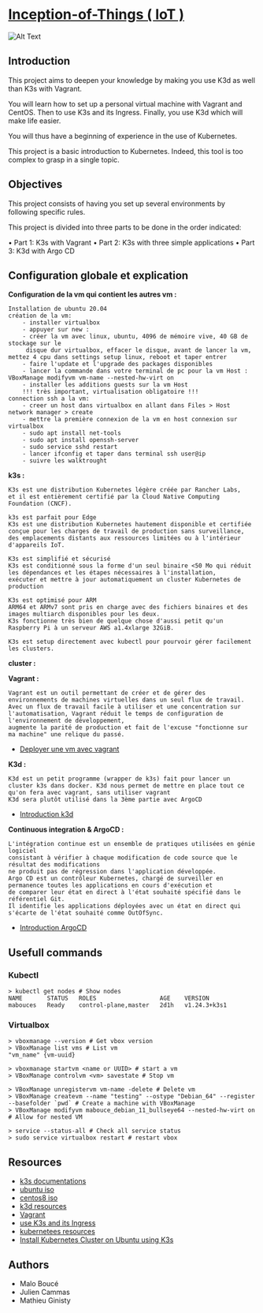 # [Inception-of-Things ( IoT )](https://github.com/Sithi5/Inception-of-Things)

![Alt Text](https://media0.giphy.com/media/RbDKaczqWovIugyJmW/giphy.gif?cid=ecf05e47jeai94q7sisc00k28y5ox70myo9lqzd9crkvweh5&rid=giphy.gif&ct=g)

## Introduction

This project aims to deepen your knowledge by making you use K3d as well
than K3s with Vagrant.

You will learn how to set up a personal virtual machine with Vagrant
and CentOS. Then to use K3s and its Ingress. Finally, you use K3d which
will make life easier.

You will thus have a beginning of experience in the use of Kubernetes.

This project is a basic introduction to Kubernetes. Indeed, this
tool is too complex to grasp in a single topic.

## Objectives

This project consists of having you set up several environments by following
specific rules.

This project is divided into three parts to be done in the order indicated:

• Part 1: K3s with Vagrant
• Part 2: K3s with three simple applications
• Part 3: K3d with Argo CD

## Configuration globale et explication

**Configuration de la vm qui contient les autres vm :**

    Installation de ubuntu 20.04
    création de la vm:
        - installer virtualbox
        - appuyer sur new :
        - créer la vm avec linux, ubuntu, 4096 de mémoire vive, 40 GB de stockage sur le
         disque dur virtualbox, effacer le disque, avant de lancer la vm, mettez 4 cpu dans settings setup linux, reboot et taper entrer
        - faire l'update et l'upgrade des packages disponibles
        - lancer la commande dans votre terminal de pc pour la vm Host : VBoxManage modifyvm vm-name --nested-hw-virt on
        - installer les additions guests sur la vm Host
        !!! très important, virtualisation obligatoire !!!
    connection ssh a la vm:
        - creer un host dans virtualbox en allant dans Files > Host network manager > create
        - mettre la première connexion de la vm en host connexion sur virtualbox
        - sudo apt install net-tools
        - sudo apt install openssh-server
        - sudo service sshd restart
        - lancer ifconfig et taper dans terminal ssh user@ip
        - suivre les walktrought

**k3s :**

    K3s est une distribution Kubernetes légère créée par Rancher Labs,
    et il est entièrement certifié par la Cloud Native Computing Foundation (CNCF).

    k3s est parfait pour Edge
    K3s est une distribution Kubernetes hautement disponible et certifiée conçue pour les charges de travail de production sans surveillance,
    des emplacements distants aux ressources limitées ou à l'intérieur d'appareils IoT.

    K3s est simplifié et sécurisé
    K3s est conditionné sous la forme d'un seul binaire <50 Mo qui réduit les dépendances et les étapes nécessaires à l'installation,
    exécuter et mettre à jour automatiquement un cluster Kubernetes de production

    K3s est optimisé pour ARM
    ARM64 et ARMv7 sont pris en charge avec des fichiers binaires et des images multiarch disponibles pour les deux.
    K3s fonctionne très bien de quelque chose d'aussi petit qu'un Raspberry Pi à un serveur AWS a1.4xlarge 32GiB.

    K3s est setup directement avec kubectl pour pourvoir gérer facilement les clusters.

**cluster :**


**Vagrant :**

    Vagrant est un outil permettant de créer et de gérer des environnements de machines virtuelles dans un seul flux de travail.
    Avec un flux de travail facile à utiliser et une concentration sur l'automatisation, Vagrant réduit le temps de configuration de l'environnement de développement,
    augmente la parité de production et fait de l'excuse "fonctionne sur ma machine" une relique du passé.

- [Deployer une vm avec vagrant](https://learn.hashicorp.com/tutorials/vagrant/getting-started-index?in=vagrant/getting-started)

**K3d :**

    K3d est un petit programme (wrapper de k3s) fait pour lancer un cluster k3s dans docker. K3d nous permet de mettre en place tout ce qu'on fera avec vagrant, sans utiliser vagrant
    K3d sera plutôt utilisé dans la 3ème partie avec ArgoCD

- [Introduction k3d](https://www.suse.com/c/rancher_blog/introduction-to-k3d-run-k3s-in-docker/)

**Continuous integration & ArgoCD :**

    L'intégration continue est un ensemble de pratiques utilisées en génie logiciel
    consistant à vérifier à chaque modification de code source que le résultat des modifications
    ne produit pas de régression dans l'application développée.
    Argo CD est un contrôleur Kubernetes, chargé de surveiller en permanence toutes les applications en cours d'exécution et
    de comparer leur état en direct à l'état souhaité spécifié dans le référentiel Git.
    Il identifie les applications déployées avec un état en direct qui s'écarte de l'état souhaité comme OutOfSync.

- [Introduction ArgoCD](https://codefresh.io/learn/argo-cd/#:~:text=Argo%20CD%20is%20a%20Kubernetes%20controller%2C%20responsible%20for%20continuously%20monitoring,the%20desired%20state%20as%20OutOfSync.)

## Usefull commands

### Kubectl

```
> kubectl get nodes # Show nodes
NAME       STATUS   ROLES                  AGE    VERSION
mabouces   Ready    control-plane,master   2d1h   v1.24.3+k3s1
```

### Virtualbox

```
> vboxmanage --version # Get vbox version
> VBoxManage list vms # List vm
"vm_name" {vm-uuid}

> vboxmanage startvm <name or UUID> # start a vm
> VBoxManage controlvm <vm> savestate # Stop vm

> VBoxManage unregistervm vm-name -delete # Delete vm
> VBoxManage createvm --name "testing" --ostype "Debian_64" --register --basefolder `pwd` # Create a machine with VBoxManage
> VBoxManage modifyvm mabouce_debian_11_bullseye64 --nested-hw-virt on # Allow for nested VM

> service --status-all # Check all service status
> sudo service virtualbox restart # restart vbox
```


## Resources
- [k3s documentations](https://blog.filador.fr/a-la-decouverte-de-k3s/#:~:text=Fonctionnement&text=Cela%20va%20d%C3%A9marrer%20le%20master,%2Fserver%2Fnode%2Dtoken%20.&text=Et%20votre%20cluster%20K3S%20est%20op%C3%A9rationnel.)
- [ubuntu iso](https://releases.ubuntu.com/20.04/)
- [centos8 iso](https://releases.centos.org/download/)
- [k3d resources](https://k3d.io/v5.4.4/)
- [Vagrant](https://www.vagrantup.com/)
- [use K3s and its Ingress](https://kubernetes.io/docs/concepts/services-networking/ingress/)
- [kubernetees resources](https://kubernetes.io/)
- [Install Kubernetes Cluster on Ubuntu using K3s](https://computingforgeeks.com/install-kubernetes-on-ubuntu-using-k3s/)

## Authors

- Malo Boucé
- Julien Cammas
- Mathieu Ginisty
